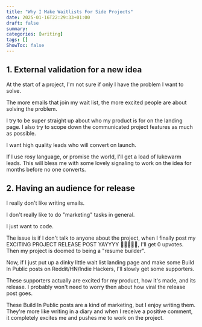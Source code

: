 ```yaml
---
title: "Why I Make Waitlists For Side Projects"
date: 2025-01-16T22:29:33+01:00
draft: false
summary: 
categories: [writing]
tags: []
ShowToc: false
---
```


## 1. External validation for a new idea
At the start of a project, I'm not sure if only I have the problem I want to solve.

The more emails that join my wait list, the more excited people are about solving the problem.

I try to be super straight up about who my product is for on the landing page. I also try to scope down the communicated project features as much as possible.

I want high quality leads who will convert on launch. 

If I use rosy language, or promise the world, I'll get a load of lukewarm leads. This will bless me with some lovely signaling to work on the idea for months before no one converts.


## 2. Having an audience for release
I really don't like writing emails. 

I don't really like to do "marketing" tasks in general. 

I just want to code.

The issue is if I don't talk to anyone about the project, when I finally post my EXCITING PROJECT RELEASE POST YAYYYY 🎉🎉🎉🎉🎉, I'll get 0 upvotes. Then my project is doomed to being a "resume builder".

Now, if I just put up a dinky little wait list landing page and make some Build In Public posts on Reddit/HN/Indie Hackers, I'll slowly get some supporters.

These supporters actually are excited for my product, how it's made, and its release. I probably won't need to worry then about how viral the release post goes.

These Build In Public posts are a kind of marketing, but I enjoy writing them. They're more like writing in a diary and when I receive a positive comment, it completely excites me and pushes me to work on the project.
